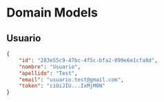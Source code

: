  # Domain Models

## Usuario
```json
{
    "id": "283e55c9-47bc-4f5c-bfa2-099e6e1cfa8d",
    "nombre": "Usuario",
    "apellido": "Test",
    "email": "usuario.test@gmail.com",
    "token": "ciOiJIU...IxMjM0N"
}